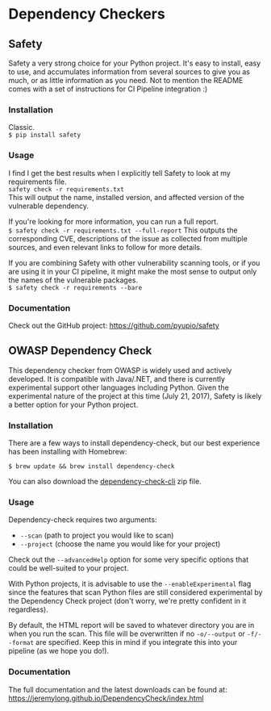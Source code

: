 # Dependency Checkers

## Safety
Safety a very strong choice for your Python project. It's easy to install, easy to use, and accumulates information from several sources to give you as much, or as little information as you need. Not to mention the README comes with a set of instructions for CI Pipeline integration :)

### Installation  
Classic.  
`$ pip install safety`  

### Usage
I find I get the best results when I explicitly tell Safety to look at my requirements file.  
`safety check -r requirements.txt`  
This will output the name, installed version, and affected version of the vulnerable dependency.  

If you're looking for more information, you can run a full report.  
`$ safety check -r requirements.txt --full-report`
This outputs the corresponding CVE, descriptions of the issue as collected from multiple sources, and even relevant links to follow for more details.  

If you are combining Safety with other vulnerability scanning tools, or if you are using it in your CI pipeline, it might make the most sense to output only the names of the vulnerable packages.  
`$ safety check -r requirements --bare` 

### Documentation
Check out the GitHub project: <https://github.com/pyupio/safety>

## OWASP Dependency Check
This dependency checker from OWASP is widely used and actively developed. It is compatible with Java/.NET, and there is currently experimental support other languages including Python. Given the experimental nature of the project at this time (July 21, 2017), Safety is likely a better option for your Python project.

### Installation
There are a few ways to install dependency-check, but our best experience has been installing with Homebrew:

`$ brew update && brew install dependency-check`

You can also download the [dependency-check-cli](https://bintray.com/jeremy-long/owasp/dependency-check) zip file.

### Usage
Dependency-check requires two arguments:  

- `--scan` (path to project you would like to scan) 
- `--project` (choose the name you would like for your project)

Check out the `--advancedHelp` option for some very specific options that could be well-suited to your project.

With Python projects, it is advisable to use the `--enableExperimental` flag since the features that scan Python files are still considered experimental by the Dependency Check project (don't worry, we're pretty confident in it regardless).

By default, the HTML report will be saved to whatever directory you are in when you run the scan. This file will be overwritten if no `-o/--output` or `-f/--format` are specified. Keep this in mind if you integrate this into your pipeline (as we hope you do!).

### Documentation
The full documentation and the latest downloads can be found at: <https://jeremylong.github.io/DependencyCheck/index.html> 